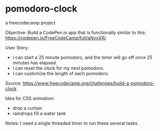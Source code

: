 # pomodoro-clock
a freecodecamp project

Objective: Build a CodePen.io app that is functionally similar to this: https://codepen.io/FreeCodeCamp/full/aNyxXR/.

User Story: 
- I can start a 25 minute pomodoro, and the timer will go off once 25 minutes has elapsed.
- I can reset the clock for my next pomodoro.
- I can customize the length of each pomodoro.

Source: https://www.freecodecamp.org/challenges/build-a-pomodoro-clock

Idea for CSS animation: 
- drop a curtain
- raindrops fill a water tank

Notes: I need a single threaded timer to run these several tasks. 